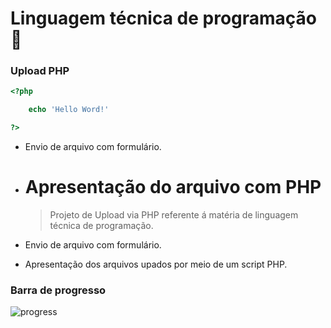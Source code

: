# Linguagem técnica de programação 📔

### Upload PHP

```php
<?php

    echo 'Hello Word!'

?>
```

-   Envio de arquivo com formulário.
-   # Apresentação do arquivo com PHP

    > Projeto de Upload via PHP referente á matéria de linguagem técnica de programação.

-   Envio de arquivo com formulário.
-   Apresentação dos arquivos upados por meio de um script PHP.

### Barra de progresso

![progress](https://progress-bar.dev/100/ 'progresso')
